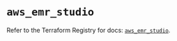 # `aws_emr_studio`

Refer to the Terraform Registry for docs: [`aws_emr_studio`](https://registry.terraform.io/providers/hashicorp/aws/4.54.0/docs/resources/emr_studio).
